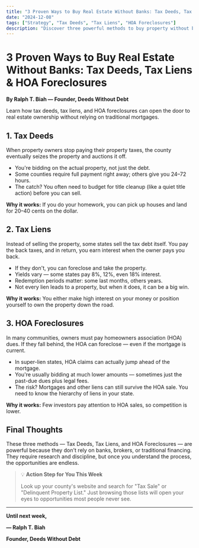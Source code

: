 ```yaml
---
title: "3 Proven Ways to Buy Real Estate Without Banks: Tax Deeds, Tax Liens & HOA Foreclosures"
date: "2024-12-08"
tags: ["Strategy", "Tax Deeds", "Tax Liens", "HOA Foreclosures"]
description: "Discover three powerful methods to buy property without banks — through tax deeds, tax liens, and HOA foreclosures — and how to find overlooked deals in your county."
---
```


# 3 Proven Ways to Buy Real Estate Without Banks: Tax Deeds, Tax Liens & HOA Foreclosures

**By Ralph T. Biah — Founder, Deeds Without Debt**

Learn how tax deeds, tax liens, and HOA foreclosures can open the door to real estate ownership without relying on traditional mortgages.

## 1. Tax Deeds

When property owners stop paying their property taxes, the county eventually seizes the property and auctions it off.

- You're bidding on the actual property, not just the debt.
- Some counties require full payment right away; others give you 24–72 hours.
- The catch? You often need to budget for title cleanup (like a quiet title action) before you can sell.

**Why it works:** If you do your homework, you can pick up houses and land for 20–40 cents on the dollar.

## 2. Tax Liens

Instead of selling the property, some states sell the tax debt itself. You pay the back taxes, and in return, you earn interest when the owner pays you back.

- If they don't, you can foreclose and take the property.
- Yields vary — some states pay 8%, 12%, even 18% interest.
- Redemption periods matter: some last months, others years.
- Not every lien leads to a property, but when it does, it can be a big win.

**Why it works:** You either make high interest on your money or position yourself to own the property down the road.

## 3. HOA Foreclosures

In many communities, owners must pay homeowners association (HOA) dues. If they fall behind, the HOA can foreclose — even if the mortgage is current.

- In super-lien states, HOA claims can actually jump ahead of the mortgage.
- You're usually bidding at much lower amounts — sometimes just the past-due dues plus legal fees.
- The risk? Mortgages and other liens can still survive the HOA sale. You need to know the hierarchy of liens in your state.

**Why it works:** Few investors pay attention to HOA sales, so competition is lower.

## Final Thoughts

These three methods — Tax Deeds, Tax Liens, and HOA Foreclosures — are powerful because they don't rely on banks, brokers, or traditional financing. They require research and discipline, but once you understand the process, the opportunities are endless.

> 💡 **Action Step for You This Week**
> 
> Look up your county's website and search for "Tax Sale" or "Delinquent Property List."
> Just browsing those lists will open your eyes to opportunities most people never see.

---

**Until next week,**

**— Ralph T. Biah**

**Founder, Deeds Without Debt**
